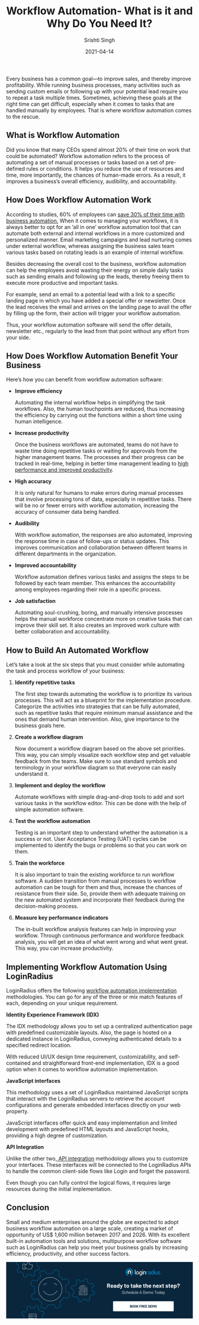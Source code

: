﻿---
title: "Workflow Automation- What is it and Why Do You Need It?"
date: "2021-04-14"
coverImage: "what-is-workflow-automation-cover.jpg"
category: ["loginradius"]
featured: false 
author: "Srishti Singh"
description: "Workflow automation refers to the process of automating a set of manual processes or tasks based on a set of pre-defined rules or conditions. It helps you reduce the use of resources and time, more importantly, the chances of human-made errors. As a result, it improves a business’s overall efficiency, audibility, and accountability."
metatitle: "What is Workflow Automation and Why Do You Need It?"
metadescription: "What is workflow automation and why do you need it. Learn the steps that you must consider while automating tasks and the workflow of your business."
type: "start-with-identity"
---


Every business has a common goal—to improve sales, and thereby improve profitability. While running business processes, many activities such as sending custom emails or following up with your potential lead require you to repeat a task multiple times. Sometimes, achieving these goals at the right time can get difficult, especially when it comes to tasks that are handled manually by employees. That is where workflow automation comes to the rescue.


## What is Workflow Automation

Did you know that many CEOs spend almost 20% of their time on work that could be automated? Workflow automation refers to the process of automating a set of manual processes or tasks based on a set of pre-defined rules or conditions. It helps you reduce the use of resources and time, more importantly, the chances of human-made errors. As a result, it improves a business’s overall efficiency, audibility, and accountability. 


## How Does Workflow Automation Work

According to studies, 60% of employees can [save 30% of their time with business automation.](https://www.mckinsey.com/business-functions/mckinsey-digital/our-insights/four-fundamentals-of-workplace-automation) When it comes to managing your workflows, it is always better to opt for an ‘all in one’ workflow automation tool that can automate both external and internal workflows in a more customized and personalized manner. Email marketing campaigns and lead nurturing comes under external workflow, whereas assigning the business sales team various tasks based on rotating leads is an example of internal workflow. 

Besides decreasing the overall cost to the business, workflow automation can help the employees avoid wasting their energy on simple daily tasks such as sending emails and following up the leads, thereby freeing them to execute more productive and important tasks. 

For example, send an email to a potential lead with a link to a specific landing page in which you have added a special offer or newsletter.  Once the lead receives the email and arrives on the landing page to avail the offer by filling up the form, their action will trigger your workflow automation. 

Thus, your workflow automation software will send the offer details, newsletter etc., regularly to the lead from that point without any effort from your side.


## How Does Workflow Automation Benefit Your Business

Here’s how you can benefit from workflow automation software:



*   **Improve efficiency**

    Automating the internal workflow helps in simplifying the task workflows. Also, the human touchpoints are reduced, thus increasing the efficiency by carrying out the functions within a short time using human intelligence.

*   **Increase productivity**

    Once the business workflows are automated, teams do not have to waste time doing repetitive tasks or waiting for approvals from the higher management teams. The processes and their progress can be tracked in real-time, helping in better time management leading to [high performance and improved productivity](https://www.loginradius.com/scalability/).

*   **High accuracy**

    It is only natural for humans to make errors during manual processes that involve processing tons of data, especially in repetitive tasks. There will be no or fewer errors with workflow automation, increasing the accuracy of consumer data being handled. 

*   **Audibility**

    With workflow automation, the responses are also automated, improving the response time in case of follow-ups or status updates. This improves communication and collaboration between different teams in different departments in the organization.

*   **Improved accountability**

    Workflow automation defines various tasks and assigns the steps to be followed by each team member. This enhances the accountability among employees regarding their role in a specific process.

*   **Job satisfaction**

    Automating soul-crushing, boring, and manually intensive processes helps the manual workforce concentrate more on creative tasks that can improve their skill set. It also creates an improved work culture with better collaboration and accountability.



## How to Build An Automated Workflow


Let’s take a look at the six steps that you must consider while automating the task and process workflow of your business: 



1. **Identify repetitive tasks**

    The first step towards automating the workflow is to prioritize its various processes. This will act as a blueprint for the implementation procedure. Categorize the activities into strategies that can be fully automated, such as repetitive tasks that require minimum manual assistance and the ones that demand human intervention. Also, give importance to the business goals here.

2. **Create a workflow diagram**

    Now document a workflow diagram based on the above set priorities. This way, you can simply visualize each workflow step and get valuable feedback from the teams. Make sure to use standard symbols and terminology in your workflow diagram so that everyone can easily understand it.

3. **Implement and deploy the workflow**

    Automate workflows with simple drag-and-drop tools to add and sort various tasks in the workflow editor. This can be done with the help of simple automation software.

4. **Test the workflow automation**

    Testing is an important step to understand whether the automation is a success or not. User Acceptance Testing (UAT) cycles can be implemented to identify the bugs or problems so that you can work on them.

5. **Train the workforce**

    It is also important to train the existing workforce to run workflow software. A sudden transition from manual processes to workflow automation can be tough for them and thus, increase the chances of resistance from their side. So, provide them with adequate training on the new automated system and incorporate their feedback during the decision-making process.

6. **Measure key performance indicators**

    The in-built workflow analysis features can help in improving your workflow. Through continuous performance and workforce feedback analysis, you will get an idea of what went wrong and what went great. This way, you can increase productivity.



## Implementing Workflow Automation Using LoginRadius

LoginRadius offers the following [workflow automation implementation](https://www.loginradius.com/docs/api/v2/getting-started/implementation-workflows/) methodologies. You can go for any of the three or mix match features of each, depending on your unique requirement. 

**Identity Experience Framework (IDX)**

The IDX methodology allows you to set up a centralized authentication page with predefined customizable layouts. Also, the page is hosted on a dedicated instance in LoginRadius, conveying authenticated details to a specified redirect location. 

With reduced UI/UX design time requirement, customizability, and self-contained and straightforward front-end implementation, IDX is a good option when it comes to workflow automation implementation.

**JavaScript interfaces**

This methodology uses a set of LoginRadius maintained JavaScript scripts that interact with the LoginRadius servers to retrieve the account configurations and generate embedded interfaces directly on your web property. 

JavaScript interfaces offer quick and easy implementation and limited development with predefined HTML layouts and JavaScript hooks, providing a high degree of customization.

**API Integration**

Unlike the other two,[ API integration](https://www.loginradius.com/identity-api/) methodology allows you to customize your interfaces. These interfaces will be connected to the LoginRadius APIs to handle the common client-side flows like Login and forget the password. 

Even though you can fully control the logical flows, it requires large resources during the initial implementation. 


## Conclusion

Small and medium enterprises around the globe are expected to adopt business workflow automation on a large scale, creating a market of opportunity of US$ 1,600 million between 2017 and 2026. With its excellent built-in automation tools and solutions, multipurpose workflow software such as LoginRadius can help you meet your business goals by increasing efficiency, productivity, and other success factors. 

[![book-a-demo-loginradius](book-a-demo-loginradius.png)](https://www.loginradius.com/book-a-demo/)
